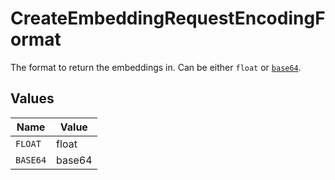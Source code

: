 # CreateEmbeddingRequestEncodingFormat

The format to return the embeddings in. Can be either `float` or [`base64`](https://pypi.org/project/pybase64/).


## Values

| Name     | Value    |
| -------- | -------- |
| `FLOAT`  | float    |
| `BASE64` | base64   |